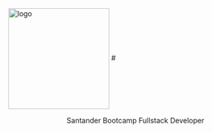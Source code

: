  <img width="200px" src="https://hermes.digitalinnovation.one/tracks/800fd098-3eef-45e9-9544-544ae396076c.png" align="center" alt="logo" />
 # <p align="center">Santander Bootcamp Fullstack Developer</p>

